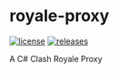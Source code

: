 # royale-proxy

[![license](https://img.shields.io/hexpm/l/plug.svg)](https://github.com/ClashofLights/royale-proxy/blob/master/LICENSE)
[![releases](https://img.shields.io/badge/View-Releases-yellow.svg)](https://github.com/ClashofLights/royale-proxy/releases)

A C# Clash Royale Proxy 
